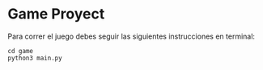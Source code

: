 # Game Proyect

Para correr el juego debes seguir las siguientes instrucciones en terminal:
```
cd game
python3 main.py 
```
